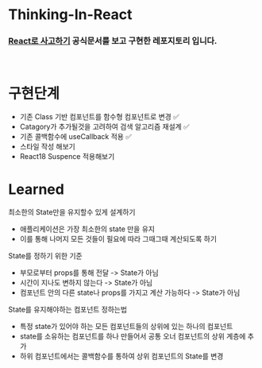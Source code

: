 # Thinking\-In\-React

### [React로 사고하기](https://ko.reactjs.org/docs/thinkinginreact.html) 공식문서를 보고 구현한 레포지토리 입니다.

<br>

# 구현단계

- 기존 Class 기반 컴포넌트를 함수형 컴포넌트로 변경 ✅
- Catagory가 추가될것을 고려하여 검색 알고리즘 재설계 ✅
- 기존 콜백함수에 useCallback 적용 ✅
- 스타일 작성 해보기
- React18 Suspence 적용해보기

# Learned

최소한의 State만을 유지할수 있게 설계하기

- 애플리케이션은 가장 최소한의 state 만을 유지
- 이를 통해 나머지 모든 것들이 필요에 따라 그때그때 계산되도록 하기

State를 정하기 위한 기준

- 부모로부터 props를 통해 전달 -> State가 아님
- 시간이 지나도 변하지 않는다 -> State가 아님
- 컴포넌트 안의 다른 state나 props를 가지고 계산 가능하다 -> State가 아님

State를 유지해야하는 컴포넌트 정하는법

- 특정 state가 있어야 하는 모든 컴포넌트들의 상위에 있는 하나의 컴포넌트
- state를 소유하는 컴포넌트를 하나 만들어서 공통 오너 컴포넌트의 상위 계층에 추가
- 하위 컴포넌트에서는 콜백함수를 통하여 상위 컴포넌트의 State를 변경
